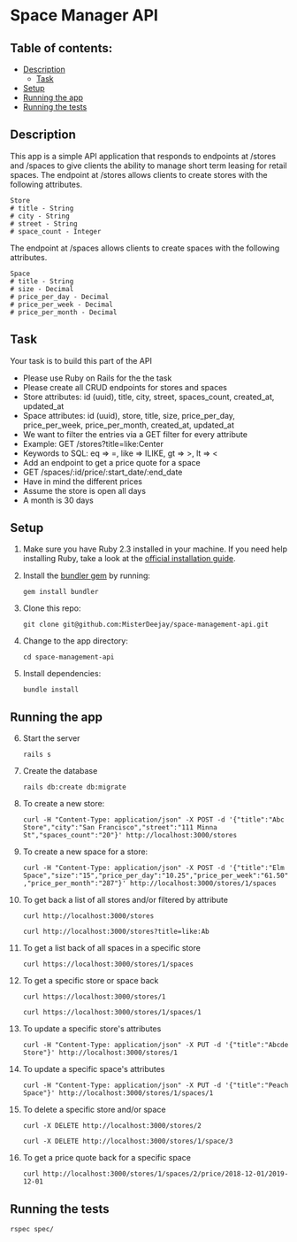 # Space Manager API

## Table of contents:

* [Description](./README.md#description)
  * [Task](./README.md#task)
* [Setup](./README.md#setup)
* [Running the app](./README.md#running-the-app)
* [Running the tests](./README.md#running-the-tests)

## Description

This app is a simple API application that responds to endpoints at /stores and /spaces to give clients the ability to manage short term leasing for retail spaces. The endpoint at /stores allows clients to create stores with the following attributes.

    Store
    # title - String
    # city - String
    # street - String
    # space_count - Integer

The endpoint at /spaces allows clients to create spaces with the following attributes.

    Space
    # title - String
    # size - Decimal
    # price_per_day - Decimal
    # price_per_week - Decimal
    # price_per_month - Decimal

## Task

Your task is to build this part of the API

  * Please use Ruby on Rails for the the task
  * Please create all CRUD endpoints for stores and spaces
  * Store attributes: id (uuid), title, city, street, spaces_count, created_at, updated_at
  * Space attributes: id (uuid), store, title, size, price_per_day, price_per_week, price_per_month, created_at, updated_at
  * We want to filter the entries via a GET filter for every attribute
  * Example: GET /stores?title=like:Center
  * Keywords to SQL: eq => =, like => ILIKE, gt => >, lt => <
  * Add an endpoint to get a price quote for a space
  * GET /spaces/:id/price/:start_date/:end_date
  * Have in mind the different prices
  * Assume the store is open all days
  * A month is 30 days

## Setup

1. Make sure you have Ruby 2.3 installed in your machine. If you need help installing Ruby, take a look at the [official installation guide](https://www.ruby-lang.org/en/documentation/installation/).

2. Install the [bundler gem](http://bundler.io/) by running:

    ```gem install bundler```

3. Clone this repo:

    ```git clone git@github.com:MisterDeejay/space-management-api.git```

4. Change to the app directory:

    ```cd space-management-api```

5. Install dependencies:

    ```bundle install```

## Running the app

6. Start the server

    ```rails s```

7. Create the database

    ```rails db:create db:migrate```

10. To create a new store:

    ```curl -H "Content-Type: application/json" -X POST -d '{"title":"Abc Store","city":"San Francisco","street":"111 Minna St","spaces_count":"20"}' http://localhost:3000/stores```

11. To create a new space for a store:

    ```curl -H "Content-Type: application/json" -X POST -d '{"title":"Elm Space","size":"15","price_per_day":"10.25","price_per_week":"61.50","price_per_month":"287"}' http://localhost:3000/stores/1/spaces```

12. To get back a list of all stores and/or filtered by attribute

    ```curl http://localhost:3000/stores```

    ```curl http://localhost:3000/stores?title=like:Ab```

13. To get a list back of all spaces in a specific store

    ```curl https://localhost:3000/stores/1/spaces```

14. To get a specific store or space back

    ```curl https://localhost:3000/stores/1```

    ```curl https://localhost:3000/stores/1/spaces/1```

15. To update a specific store's attributes

    ```curl -H "Content-Type: application/json" -X PUT -d '{"title":"Abcde Store"}' http://localhost:3000/stores/1```

16. To update a specific space's attributes

    ```curl -H "Content-Type: application/json" -X PUT -d '{"title":"Peach Space"}' http://localhost:3000/stores/1/spaces/1```

17. To delete a specific store and/or space

    ```curl -X DELETE http://localhost:3000/stores/2```

    ```curl -X DELETE http://localhost:3000/stores/1/space/3```

18. To get a price quote back for a specific space

    ```curl http://localhost:3000/stores/1/spaces/2/price/2018-12-01/2019-12-01```

## Running the tests

    rspec spec/
